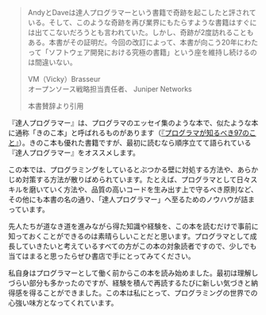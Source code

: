 > AndyとDaveは達人プログラマーという書籍で奇跡を起こしたと評されている。そして、このような奇跡を再び業界にもたらすような書籍はすぐには出てこないだろうとも言われていた。しかし、奇跡が2度訪れることもある。本書がその証明だ。今回の改訂によって、本書が向こう20年にわたって「ソフトウェア開発における究極の書籍」という座を維持し続けるのは間違いない。
> 
> VM（Vicky）Brasseur  
> オープンソース戦略担当責任者、 Juniper Networks  
> 
> 本書賛辞より引用

『達人プログラマー』は、プログラマのエッセイ集のような本で、似たような本に通称「きのこ本」と呼ばれるものがあります（[『プログラマが知るべき97のこと』](https://xn--97-273ae6a4irb6e2hsoiozc2g4b8082p.com/)<!--rehype:target=_blank&rel=noopenner noreferrer-->）。きのこ本も優れた書籍ですが、最初に読むなら順序立てて語られている『達人プログラマー』をオススメします。

この本では、プログラミングをしているとぶつかる壁に対処する方法や、あらかじめ対策する方法が散りばめられています。たとえば、プログラマとして日々スキルを磨いていく方法や、品質の高いコードを生み出す上で守るべき原則など、その他にも本書の名の通り、「達人プログラマー」へ至るためのノウハウが詰まっています。

先人たちが道なき道を進みながら得た知識や経験を、この本を読むだけで事前に知っておくことができるのは素晴らしいことだと思います。プログラマとして成長していきたいと考えているすべての方がこの本の対象読者ですので、少しでも当てはまると思ったらぜひ書店で手にとってみてください。

私自身はプログラマーとして働く前からこの本を読み始めました。最初は理解しづらい部分も多かったのですが、経験を積んで再読するたびに新しい気づきと納得感を得ることができました。この本は私にとって、プログラミングの世界での心強い味方となってくれています。